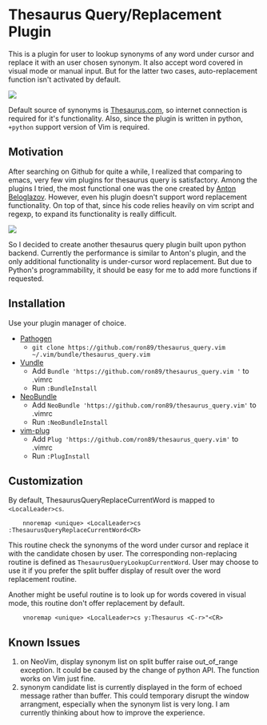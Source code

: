# Thesaurus Query/Replacement Plugin

This is a plugin for user to lookup synonyms of any word under cursor and
replace it with an user chosen synonym. It also accept word covered in visual
mode or manual input. But for the latter two cases, auto-replacement function
isn't activated by default.

![](https://github.com/ron89/thesaurus_query.vim/raw/master/synonym_candidate.png)

Default source of synonyms is [Thesaurus.com](http://thesaurus.com/), so
internet connection is required for it's functionality. Also, since the plugin
is written in python, `+python` support version of Vim is required.


## Motivation

After searching on Github for quite a while, I realized that comparing to
emacs, very few vim plugins for thesaurus query is satisfactory. Among the
plugins I tried, the most functional one was the one created by [Anton
Beloglazov](https://github.com/beloglazov/vim-online-thesaurus/blob/master/plugin/online-thesaurus.vim).
However, even his plugin doesn't support word replacement functionality. On top
of that, since his code relies heavily on vim script and regexp, to expand its
functionality is really difficult.

![](https://github.com/ron89/thesaurus_query.vim/raw/master/split_window.png)

So I decided to create another thesaurus query plugin built upon python
backend. Currently the performance is similar to Anton's plugin, and the only
additional functionality is under-cursor word replacement. But due to Python's
programmability, it should be easy for me to add more functions if requested.


## Installation

Use your plugin manager of choice.

- [Pathogen](https://github.com/tpope/vim-pathogen)
  - `git clone https://github.com/ron89/thesaurus_query.vim ~/.vim/bundle/thesaurus_query.vim`
- [Vundle](https://github.com/gmarik/vundle)
  - Add `Bundle 'https://github.com/ron89/thesaurus_query.vim '` to .vimrc
  - Run `:BundleInstall`
- [NeoBundle](https://github.com/Shougo/neobundle.vim)
  - Add `NeoBundle 'https://github.com/ron89/thesaurus_query.vim'` to .vimrc
  - Run `:NeoBundleInstall`
- [vim-plug](https://github.com/junegunn/vim-plug)
  - Add `Plug 'https://github.com/ron89/thesaurus_query.vim'` to .vimrc
  - Run `:PlugInstall`


## Customization

By default, ThesaurusQueryReplaceCurrentWord is mapped to `<LocalLeader>cs`.

```
    nnoremap <unique> <LocalLeader>cs :ThesaurusQueryReplaceCurrentWord<CR>
```

This routine check the synonyms of  the word under cursor and replace it with
the candidate chosen by user. The corresponding non-replacing routine is
defined as `ThesaurusQueryLookupCurrentWord`. User may choose to use it if you
prefer the split buffer display of result over the word replacement routine.

Another might be useful routine is to look up for words covered in visual
mode, this routine don't offer replacement by default.

```
    vnoremap <unique> <LocalLeader>cs y:Thesaurus <C-r>"<CR>
```

## Known Issues

1. on NeoVim, display synonym list on split buffer raise out_of_range
   exception. It could be caused by the change of python API. The function
   works on Vim just fine.
2. synonym candidate list is currently displayed in the form of echoed message
   rather than buffer. This could temporary disrupt the window arrangment,
   especially when the synonym list is very long. I am currently thinking about
   how to improve the experience.
